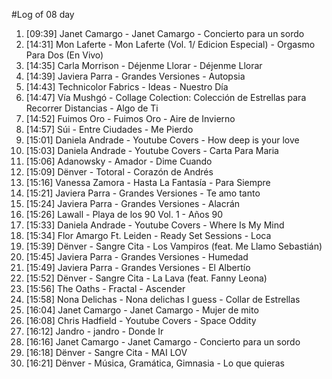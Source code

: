 #Log of 08 day

1. [09:39] Janet Camargo - Janet Camargo - Concierto para un sordo
1. [14:31] Mon Laferte - Mon Laferte (Vol. 1/ Edicion Especial) - Orgasmo Para Dos (En Vivo)
1. [14:35] Carla Morrison - Déjenme Llorar - Déjenme Llorar
1. [14:39] Javiera Parra - Grandes Versiones - Autopsia
1. [14:43] Technicolor Fabrics - Ideas - Nuestro Día
1. [14:47] Vía Mushgó - Collage Colection: Colección de Estrellas para Recorrer Distancias - Algo de Ti
1. [14:52] Fuimos Oro - Fuimos Oro - Aire de Invierno
1. [14:57] Súi - Entre Ciudades - Me Pierdo
1. [15:01] Daniela Andrade - Youtube Covers - How deep is your love
1. [15:03] Daniela Andrade - Youtube Covers - Carta Para Maria
1. [15:06] Adanowsky - Amador - Dime Cuando
1. [15:09] Dënver - Totoral - Corazón de Andrés
1. [15:16] Vanessa Zamora - Hasta La Fantasía - Para Siempre
1. [15:21] Javiera Parra - Grandes Versiones - Te amo tanto
1. [15:24] Javiera Parra - Grandes Versiones - Alacrán
1. [15:26] Lawall - Playa de los 90 Vol. 1 - Años 90
1. [15:33] Daniela Andrade - Youtube Covers - Where Is My Mind
1. [15:34] Flor Amargo Ft. Leiden - Ready Set Sessions - Loca
1. [15:39] Dënver - Sangre Cita - Los Vampiros (feat. Me Llamo Sebastián)
1. [15:45] Javiera Parra - Grandes Versiones - Humedad
1. [15:49] Javiera Parra - Grandes Versiones - El Albertío
1. [15:52] Dënver - Sangre Cita - La Lava (feat. Fanny Leona)
1. [15:56] The Oaths - Fractal - Ascender
1. [15:58] Nona Delichas - Nona delichas I guess - Collar de Estrellas
1. [16:04] Janet Camargo - Janet Camargo - Mujer de mito
1. [16:08] Chris Hadfield - Youtube Covers - Space Oddity
1. [16:12] Jandro - jandro - Donde Ir
1. [16:16] Janet Camargo - Janet Camargo - Concierto para un sordo
1. [16:18] Dënver - Sangre Cita - MAI LOV
1. [16:21] Dënver - Música, Gramática, Gimnasia - Lo que quieras
